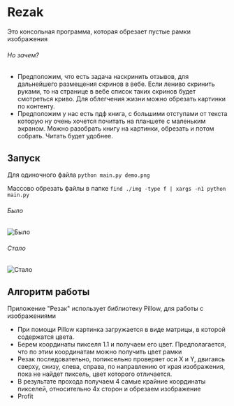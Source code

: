 # Rezak


Это консольная программа, которая обрезает пустые рамки изображения

###### Но зачем?

- Предположим, что есть задача наскринить отзывов, для дальнейшего размещения скринов в вебе. Если лениво скринить руками, то на странице в вебе список таких скринов будет смотреться криво. Для облегчения жизни можно обрезать картинки по контенту.
- Предположим у нас есть пдф книга, с большими отступами от текста которую ну очень хочется почитать на планшете с маленьким экраном. Можно разобрать книгу на картинки, обрезать и потом собрать. Читать будет удобнее.


## Запуск

Для одиночного файла ```python main.py demo.png```

Массово обрезать файлы в папке ```find ./img -type f | xargs -n1 python main.py```


###### Было

![Было](https://sun9-43.userapi.com/impg/K3vsG6za8c7TPLdhAykxTvF5kYStDKGZuiIFkw/O8J5XGVeAus.jpg?size=504x296&quality=96&sign=ff4a56a2423d0fbce13ca03ba1577354&type=album)

###### Стало

![Стало](https://sun9-55.userapi.com/impg/6GiLcT-v5zruZdmBaR8t8bBvb-VxxrpBvh3EqQ/V4XY4dThsPo.jpg?size=296x283&quality=96&sign=7dc6f207365b88c565264ebbb7e968f2&type=album)


## Алгоритм работы

Приложение "Резак" использует библиотеку Pillow, для работы с изображениями

- При помощи Pillow картинка загружается в виде матрицы, в которой содержатся цвета.
- Берем координаты пикселя 1.1 и получаем его цвет. Предполагается, что по этим координатам можно получить цвет рамки
- Резак последовательно, попиксельно проверяет оси X и Y, двигаясь сверху, снизу, слева, справа, по направлению от края изображения, пока не найдет пиксель, цвет которого отличается.
- В результате прохода получаем 4 самые крайние координаты пикселей, относительно 4х сторон и обрезаем изображение
- Profit
